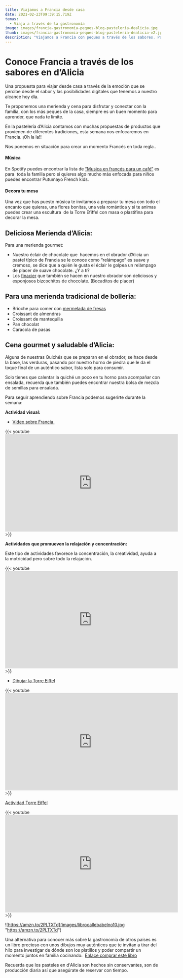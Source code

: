 ```yaml
---
title: Viajamos a Francia desde casa
date: 2021-02-23T09:39:15.719Z
temas:
  - Viaja a través de la gastronomía
image: images/francia-gastronomia-peques-blog-pasteleria-dealicia.jpg
thumb: images/francia-gastronomia-peques-blog-pasteleria-dealicia-v2.jpg
description: "Viajamos a Francia con peques a través de los sabores. Pastelería d'Alicia "
---
```

# Conoce Francia a través de los sabores en d’Alicia 

Una propuesta para viajar desde casa a través de la emoción que se percibe desde el sabor y las posibilidades digitales que tenemos a nuestro alcance hoy día. 

Te proponemos una merienda y cena para disfrutar y conectar con la familia, con los más peques de la casa, siempre es un buen momento para aprender, que nada te limite. 

En la pastelería d’Alicia contamos con muchas propuestas de productos que provienen de diferentes tradiciones, esta semana nos enfocaremos en Francia. ¡Oh la la!! 

Nos ponemos en situación para crear un momento Francés en toda regla..

#### **Música**

En Spotify puedes encontrar la lista de [“Musica en francés para un café”](https://open.spotify.com/user/fernandalunaserna/playlist/2ylcKXmPaVtgeFuQL3Rhp7) es para  toda la familia pero si quieres algo mucho más enfocada para niños puedes encontrar Putumayo French kids. 

#### **Decora tu mesa**

Una vez que has puesto música te invitamos a preparar tu mesa con todo el encanto que quieras, una flores bonitas, una vela romántica y si te animas puedes crear una escultura  de la Torre Efiffel con masa o plastifina para decorar la mesa. 

## **Deliciosa Merienda d’Alicia:** 

Para una merienda gourmet: 

* Nuestro éclair de chocolate que  hacemos en el obrador d’Alicia un pastel típico de Francia se le conoce como “relámpago” es suave y cremoso, se dice que a quién le gusta el éclair le golpea un relámpago de placer de suave chocolate. ¿Y a tí? 
* Los [finacier](https://www.dealicia.com/product/galletas/financiers-de-chocolate/) que también se hacen en nuestro obrador son deliciosos y esponjosos bizcochitos de chocolate. (Bocaditos de placer)

## Para una merienda tradicional de bollería: 

* Brioche para comer con [mermelada de fresas](https://www.dealicia.com/product/mermeladas/mermelada-fresa/)
* Croissant de almendras 
* Croissant de mantequilla 
* Pan chocolat
* Caracola de pasas 

## Cena gourmet y saludable d’Alicia: 

Alguna de nuestras Quichés que se preparan en el obrador, se hace desde la base, las verduras, pasando por nuestro horno de piedra que le da el toque final de un auténtico sabor, lista solo para consumir. 

Solo tienes que calentar la quiché un poco en tu horno para acompañar con ensalada, recuerda que también puedes encontrar nuestra bolsa de mezcla de semillas para ensalada. 

Para seguir aprendiendo sobre Francia podemos sugerirte durante la semana:

**Actividad visual:** 

* [Video sobre Francia ](https://youtu.be/XjktU-9AooU)

{{< youtube <iframe width="560" height="315" src="https://www.youtube.com/embed/XjktU-9AooU" frameborder="0" allow="accelerometer; autoplay; clipboard-write; encrypted-media; gyroscope; picture-in-picture" allowfullscreen></iframe> >}}

**Actividades que promueven la relajación y concentración:** 

Este tipo de actividades favorece la concentración, la creatividad, ayuda a la motricidad pero sobre todo la relajación. 

{{< youtube <iframe width="560" height="315" src="https://www.youtube.com/embed/WM14KNKisVg" frameborder="0" allow="accelerometer; autoplay; clipboard-write; encrypted-media; gyroscope; picture-in-picture" allowfullscreen></iframe> >}}

* [Dibujar la Torre Eiffel ](https://youtu.be/WM14KNKisVg)

{{< youtube <iframe width="560" height="315" src="https://www.youtube.com/embed/WM14KNKisVg" frameborder="0" allow="accelerometer; autoplay; clipboard-write; encrypted-media; gyroscope; picture-in-picture" allowfullscreen></iframe> >}}

[Actividad Torre Eiffel ](https://youtu.be/myrB1C0p1sk)

{{< youtube <iframe width="560" height="315" src="https://www.youtube.com/embed/myrB1C0p1sk" frameborder="0" allow="accelerometer; autoplay; clipboard-write; encrypted-media; gyroscope; picture-in-picture" allowfullscreen></iframe> >}}

![https://amzn.to/2PLTXTd](images/librocallebabelno10.jpg "https://amzn.to/2PLTXTd")

Una alternativa para conocer más sobre la gastronomía de otros países es un libro precioso con unos dibujos muy auténticos que te invitan a tirar del hilo para investigar de dónde son los platillos y poder compartir un momento juntos en familia cocinando.  [Enlace comprar este libro](https://amzn.to/2PLTXTd)

Recuerda que los pasteles en d'Alicia son hechos sin conservantes, son de producción diaria así que asegúrate de reservar con tiempo.